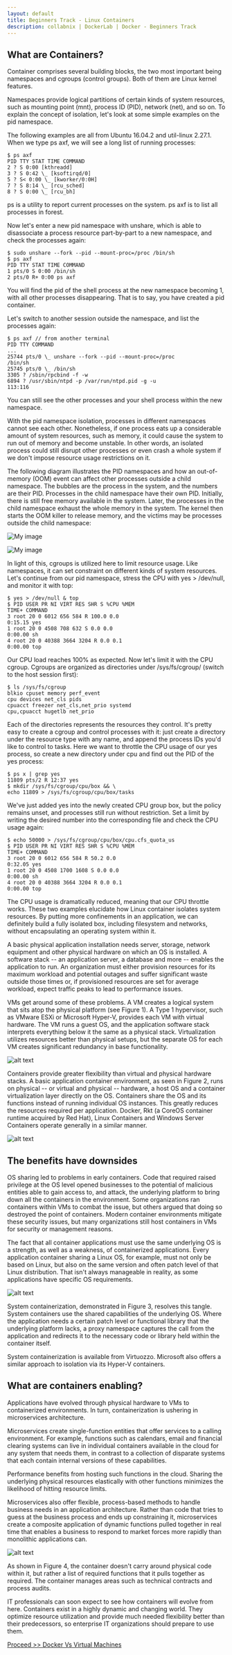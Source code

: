 ```yaml
---
layout: default
title: Beginners Track - Linux Containers 
description: collabnix | DockerLab | Docker - Beginners Track
---
```

## What are Containers?

Container comprises several building blocks, the two most important being namespaces and cgroups (control groups). Both of them are Linux kernel features.

Namespaces provide logical partitions of certain kinds of system resources, such as mounting point (mnt), process ID (PID), network (net), and so on. To explain the concept of isolation, let's look at some simple examples on the pid namespace. 

The following examples are all from Ubuntu 16.04.2 and util-linux 2.27.1. When we type ps axf, we will see a long list of running processes:

```
$ ps axf
PID TTY STAT TIME COMMAND
2 ? S 0:00 [kthreadd]
3 ? S 0:42 \_ [ksoftirqd/0]
5 ? S< 0:00 \_ [kworker/0:0H]
7 ? S 8:14 \_ [rcu_sched]
8 ? S 0:00 \_ [rcu_bh]
```

ps is a utility to report current processes on the system. 
ps axf is to list all processes in forest.

Now let's enter a new pid namespace with unshare, which is able to disassociate a process resource part-by-part to a new namespace, and check the processes again:

```
$ sudo unshare --fork --pid --mount-proc=/proc /bin/sh
$ ps axf
PID TTY STAT TIME COMMAND
1 pts/0 S 0:00 /bin/sh
2 pts/0 R+ 0:00 ps axf
```

You will find the pid of the shell process at the new namespace becoming 1, with all other processes disappearing. That is to say, you have created a pid container. 

Let's switch to another session outside the namespace, and list the processes again:

```
$ ps axf // from another terminal
PID TTY COMMAND
...
25744 pts/0 \_ unshare --fork --pid --mount-proc=/proc
/bin/sh
25745 pts/0 \_ /bin/sh
3305 ? /sbin/rpcbind -f -w
6894 ? /usr/sbin/ntpd -p /var/run/ntpd.pid -g -u
113:116
```

You can still see the other processes and your shell process within the new namespace.

With the pid namespace isolation, processes in different namespaces cannot see each other. Nonetheless, if one process eats up a considerable amount of system resources, such as memory, it could cause the system to run out of memory and become unstable. In other words, an isolated process could still disrupt other processes or even crash a whole system if we don't impose resource usage
restrictions on it.

The following diagram illustrates the PID namespaces and how an out-of-memory (OOM) event can affect other processes outside a child namespace. The bubbles are the process in the system, and the numbers are their PID. Processes in the child namespace have their own PID. Initially, there is still free memory available in the system. Later, the processes in the child namespace exhaust the whole memory in the system. The kernel then starts the OOM killer to release memory, and the victims may be processes outside the child namespace:

![My image](https://raw.githubusercontent.com/collabnix/dockerlabs/master/beginners/images/ns1.png)

![My image](https://raw.githubusercontent.com/collabnix/dockerlabs/master/beginners/images/ns2.png)


In light of this, cgroups is utilized here to limit resource usage. Like namespaces, it can set constraint on different kinds of system resources. Let's continue from our pid namespace, stress the CPU with yes > /dev/null, and monitor it with top:

```
$ yes > /dev/null & top
$ PID USER PR NI VIRT RES SHR S %CPU %MEM
TIME+ COMMAND
3 root 20 0 6012 656 584 R 100.0 0.0
0:15.15 yes
1 root 20 0 4508 708 632 S 0.0 0.0
0:00.00 sh
4 root 20 0 40388 3664 3204 R 0.0 0.1
0:00.00 top
```

Our CPU load reaches 100% as expected. Now let's limit it with the CPU cgroup. Cgroups are organized as directories under /sys/fs/cgroup/ (switch to the host session first):

```
$ ls /sys/fs/cgroup
blkio cpuset memory perf_event
cpu devices net_cls pids
cpuacct freezer net_cls,net_prio systemd
cpu,cpuacct hugetlb net_prio
```

Each of the directories represents the resources they control. It's pretty easy to create a cgroup and control processes with it: just create a directory under the resource type with any name, and append the process IDs you'd like to control to tasks. Here we
want to throttle the CPU usage of our yes process, so create a new directory under cpu and find out the PID of the yes process:

```
$ ps x | grep yes
11809 pts/2 R 12:37 yes
$ mkdir /sys/fs/cgroup/cpu/box && \
echo 11809 > /sys/fs/cgroup/cpu/box/tasks
```

We've just added yes into the newly created CPU group box, but the policy remains unset, and processes still run without restriction. Set a limit by writing the desired number into the corresponding file and check the CPU usage again:

```
$ echo 50000 > /sys/fs/cgroup/cpu/box/cpu.cfs_quota_us
$ PID USER PR NI VIRT RES SHR S %CPU %MEM
TIME+ COMMAND
3 root 20 0 6012 656 584 R 50.2 0.0
0:32.05 yes
1 root 20 0 4508 1700 1608 S 0.0 0.0
0:00.00 sh
4 root 20 0 40388 3664 3204 R 0.0 0.1
0:00.00 top
```

The CPU usage is dramatically reduced, meaning that our CPU throttle works. These two examples elucidate how Linux container isolates system resources. By putting more confinements in an application, we can definitely build a fully isolated box, including filesystem and networks, without encapsulating an operating system within it.



A basic physical application installation needs server, storage, network equipment and other physical hardware on which an OS is installed. A software stack -- an application server, a database and more -- enables the application to run. An organization must either provision resources for its maximum workload and potential outages and suffer significant waste outside those times or, if provisioned resources are set for average workload, expect traffic peaks to lead to performance issues.

VMs get around some of these problems. A VM creates a logical system that sits atop the physical platform (see Figure 1). A Type 1 hypervisor, such as VMware ESXi or Microsoft Hyper-V, provides each VM with virtual hardware. The VM runs a guest OS, and the application software stack interprets everything below it the same as a physical stack. Virtualization utilizes resources better than physical setups, but the separate OS for each VM creates significant redundancy in base functionality.

![alt text](https://raw.githubusercontent.com/collabnix/dockerlabs/master/beginners/images/b000-container-type1.png)

Containers provide greater flexibility than virtual and physical hardware stacks. A basic application container environment, as seen in Figure 2, runs on physical -- or virtual and physical -- hardware, a host OS and a container virtualization layer directly on the OS. Containers share the OS and its functions instead of running individual OS instances. This greatly reduces the resources required per application. Docker, Rkt (a CoreOS container runtime acquired by Red Hat), Linux Containers and Windows Server Containers operate generally in a similar manner.

![alt text](https://raw.githubusercontent.com/collabnix/dockerlabs/master/beginners/images/b000-containers1.png)
  
## The benefits have downsides

OS sharing led to problems in early containers. Code that required raised privilege at the OS level opened businesses to the potential of malicious entities able to gain access to, and attack, the underlying platform to bring down all the containers in the environment. Some organizations ran containers within VMs to combat the issue, but others argued that doing so destroyed the point of containers. Modern container environments mitigate these security issues, but many organizations still host containers in VMs for security or management reasons.

The fact that all container applications must use the same underlying OS is a strength, as well as a weakness, of containerized applications. Every application container sharing a Linux OS, for example, must not only be based on Linux, but also on the same version and often patch level of that Linux distribution. That isn't always manageable in reality, as some applications have specific OS requirements.

![alt text](https://raw.githubusercontent.com/collabnix/dockerlabs/master/beginners/images/b00-containers-3.png)

System containerization, demonstrated in Figure 3, resolves this tangle. System containers use the shared capabilities of the underlying OS. Where the application needs a certain patch level or functional library that the underlying platform lacks, a proxy namespace captures the call from the application and redirects it to the necessary code or library held within the container itself.

System containerization is available from Virtuozzo. Microsoft also offers a similar approach to isolation via its Hyper-V containers.

## What are containers enabling?

Applications have evolved through physical hardware to VMs to containerized environments. In turn, containerization is ushering in microservices architecture.

Microservices create single-function entities that offer services to a calling environment. For example, functions such as calendars, email and financial clearing systems can live in individual containers available in the cloud for any system that needs them, in contrast to a collection of disparate systems that each contain internal versions of these capabilities.

Performance benefits from hosting such functions in the cloud. Sharing the underlying physical resources elastically with other functions minimizes the likelihood of hitting resource limits.

Microservices also offer flexible, process-based methods to handle business needs in an application architecture. Rather than code that tries to guess at the business process and ends up constraining it, microservices create a composite application of dynamic functions pulled together in real time that enables a business to respond to market forces more rapidly than monolithic applications can.


![alt text](https://raw.githubusercontent.com/collabnix/dockerlabs/master/beginners/images/b00-containers-last.png)

As shown in Figure 4, the container doesn't carry around physical code within it, but rather a list of required functions that it pulls together as required. The container manages areas such as technical contracts and process audits.

IT professionals can soon expect to see how containers will evolve from here. Containers exist in a highly dynamic and changing world. They optimize resource utilization and provide much needed flexibility better than their predecessors, so enterprise IT organizations should prepare to use them.

[Proceed >> Docker Vs Virtual Machines](https://github.com/collabnix/dockerlabs/blob/master/beginners/difference-docker-vm.md)
